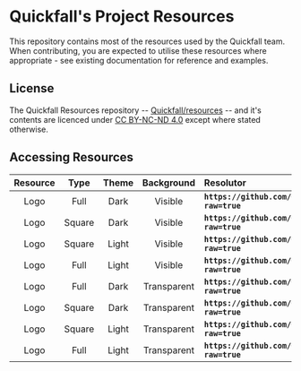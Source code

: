 
# Quickfall's Project Resources
This repository contains most of the resources used by the Quickfall team. When contributing, you are expected to utilise these resources where appropriate - see existing documentation for reference and examples.

## License
The Quickfall Resources repository -- [Quickfall/resources](https://github.com/Quickfall/resources) -- and it's contents are licenced under [CC BY-NC-ND 4.0](https://creativecommons.org/licenses/by-nc-nd/4.0) except where stated otherwise.

## Accessing Resources
| Resource |  Type  |  Theme |  Background |                                                  Resolutor                                                  |
|:--------:|:------:|:------:|:-----------:|:-----------------------------------------------------------------------------------------------------------|
| Logo     | Full   | Dark   | Visible     | **`https://github.com/Quickfall/resources/blob/main/quickfall_logo_full_dark_visible.png?raw=true`**        |
| Logo     | Square | Dark   | Visible     | **`https://github.com/Quickfall/resources/blob/main/quickfall_logo_square_dark_visible.png?raw=true`**      |
| Logo     | Square | Light  | Visible     | **`https://github.com/Quickfall/resources/blob/main/quickfall_logo_square_light_visible.png?raw=true`**     |
| Logo     | Full   | Light  | Visible     | **`https://github.com/Quickfall/resources/blob/main/quickfall_logo_full_light_visible.png?raw=true`**       |
| Logo     | Full   | Dark   | Transparent | **`https://github.com/Quickfall/resources/blob/main/quickfall_logo_full_dark_transparent.png?raw=true`**    |
| Logo     | Square | Dark   | Transparent | **`https://github.com/Quickfall/resources/blob/main/quickfall_logo_square_dark_transparent.png?raw=true`**  |
| Logo     | Square | Light  | Transparent | **`https://github.com/Quickfall/resources/blob/main/quickfall_logo_square_light_transparent.png?raw=true`** |
| Logo     | Full   | Light  | Transparent | **`https://github.com/Quickfall/resources/blob/main/quickfall_logo_full_light_transparent.png?raw=true`**   |
